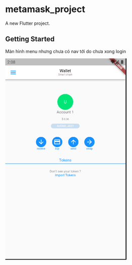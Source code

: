 # metamask_project

A new Flutter project.

## Getting Started

Màn hình menu nhưng chưa có nav tới do chưa xong login

<img src="metamask_project/assets/home.png">
